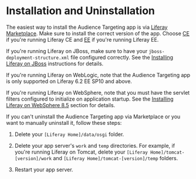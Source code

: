 # Installation and Uninstallation [](id=installation-and-uninstallation)

The easiest way to install the Audience Targeting app is via
[Liferay Marketplace](http://www.liferay.com/marketplace). Make sure to install
the correct version of the app. Choose
[CE](https://www.liferay.com/marketplace/-/mp/application/43707761) if you're
running Liferay CE and
[EE](https://www.liferay.com/marketplace/-/mp/application/43707691) if you're
running Liferay EE.

If you're running Liferay on JBoss, make sure to have your
`jboss-deployment-structure.xml` file configured correctly. See the
[Installing Liferay on JBoss](https://dev.liferay.com/discover/deployment/-/knowledge_base/6-2/installing-liferay-on-jboss-7-1)
instructions for details.

If you're running Liferay on WebLogic, note that the Audience Targeting app is
only supported on Liferay 6.2 EE SP10 and above.

If you're running Liferay on WebSphere, note that you must have the servlet
filters configured to initialize on application startup. See the
[Installing Liferay on WebSphere 8.5](/discover/deployment/-/knowledge_base/6-2/installing-liferay-on-websphere-8-5)
section for details.

If you can't uninstall the Audience Targeting app via Marketplace or you want to
manually uninstall it, follow these steps:

1. Delete your `[Liferay Home]/data/osgi` folder.

2. Delete your app server's `work` and `temp` directories. For example, if
   you're running Liferay on Tomcat, delete your `[Liferay
   Home]/tomcat-[version]/work` and `[Liferay Home]/tomcat-[version]/temp`
   folders.

3. Restart your app server.
